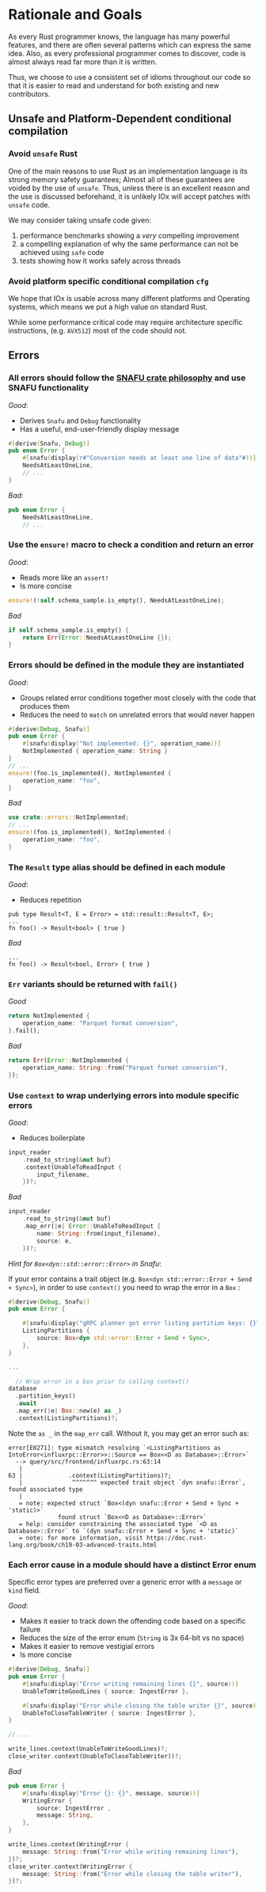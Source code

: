 # Rationale and Goals
As every Rust programmer knows, the language has many powerful features, and there are often several patterns which can express the same idea. Also, as every professional programmer comes to discover, code is almost always read far more than it is written.

Thus, we choose to use a consistent set of idioms throughout our code so that it is easier to read and understand for both existing and new contributors.


## Unsafe and Platform-Dependent conditional compilation

### Avoid `unsafe` Rust

One of the main reasons to use Rust as an implementation language is
its strong memory safety guarantees; Almost all of these guarantees
are voided by the use of `unsafe`. Thus, unless there is an excellent
reason and the use is discussed beforehand, it is unlikely IOx will
accept patches with `unsafe` code.

We may consider taking unsafe code given:

1. performance benchmarks showing a *very* compelling improvement
2. a compelling explanation of why the same performance can not be achieved using `safe` code
2. tests showing how it works safely across threads

### Avoid platform specific conditional compilation `cfg`

We hope that IOx is usable across many different platforms and
Operating systems, which means we put a high value on standard Rust.

While some performance critical code may require architecture specific
instructions, (e.g. `AVX512`) most of the code should not.


## Errors

### All errors should follow the [SNAFU crate philosophy](https://docs.rs/snafu/0.6.8/snafu/guide/philosophy/index.html) and use SNAFU functionality

*Good*:

* Derives `Snafu` and `Debug` functionality
* Has a useful, end-user-friendly display message

```rust
#[derive(Snafu, Debug)]
pub enum Error {
    #[snafu(display(r#"Conversion needs at least one line of data"#))]
    NeedsAtLeastOneLine,
    // ...
}
```

*Bad*:
```rust
pub enum Error {
    NeedsAtLeastOneLine,
    // ...
```



### Use the `ensure!` macro to check a condition and return an error

*Good*:

* Reads more like an `assert!`
* Is more concise
```rust
ensure!(!self.schema_sample.is_empty(), NeedsAtLeastOneLine);
```

*Bad*
```rust
if self.schema_sample.is_empty() {
    return Err(Error::NeedsAtLeastOneLine {});
}
```


### Errors should be defined in the module they are instantiated



*Good*:

* Groups related error conditions together most closely with the code that produces them
* Reduces the need to `match` on unrelated errors that would never happen

```rust
#[derive(Debug, Snafu)]
pub enum Error {
    #[snafu(display("Not implemented: {}", operation_name))]
    NotImplemented { operation_name: String }
}
// ...
ensure!(foo.is_implemented(), NotImplemented {
    operation_name: "foo",
}
```

*Bad*
```rust
use crate::errors::NotImplemented;
// ...
ensure!(foo.is_implemented(), NotImplemented {
    operation_name: "foo",
}
```

### The `Result` type alias should be defined in each module

*Good*:

* Reduces repetition
```
pub type Result<T, E = Error> = std::result::Result<T, E>;
...
fn foo() -> Result<bool> { true }
```

*Bad*
```
...
fn foo() -> Result<bool, Error> { true }
```



### `Err` variants should be returned with `fail()`

*Good*
```rust
return NotImplemented {
    operation_name: "Parquet format conversion",
}.fail();
```

*Bad*
```rust
return Err(Error::NotImplemented {
    operation_name: String::from("Parquet format conversion"),
});
```


### Use `context` to wrap underlying errors into module specific errors

*Good*:

* Reduces boilerplate

```rust
input_reader
    .read_to_string(&mut buf)
    .context(UnableToReadInput {
        input_filename,
    })?;
```

*Bad*

```rust
input_reader
    .read_to_string(&mut buf)
    .map_err(|e| Error::UnableToReadInput {
        name: String::from(input_filename),
        source: e,
    })?;
```

*Hint for `Box<dyn::std::error::Error>` in Snafu*:

If your error contains a trait object (e.g. `Box<dyn std::error::Error + Send + Sync>`), in order to use  `context()` you need to wrap the error in a `Box` :

```rust
#[derive(Debug, Snafu)]
pub enum Error {

    #[snafu(display("gRPC planner got error listing partition keys: {}", source))]
    ListingPartitions {
        source: Box<dyn std::error::Error + Send + Sync>,
    },
}

...

  // Wrap error in a box prior to calling context()
database
  .partition_keys()
  .await
  .map_err(|e| Box::new(e) as _)
  .context(ListingPartitions)?;

```

Note the `as _` in the `map_err` call. Without it, you may get an error such as:

```
error[E0271]: type mismatch resolving `<ListingPartitions as IntoError<influxrpc::Error>>::Source == Box<<D as Database>::Error>`
  --> query/src/frontend/influxrpc.rs:63:14
   |
63 |             .context(ListingPartitions)?;
   |              ^^^^^^^ expected trait object `dyn snafu::Error`, found associated type
   |
   = note: expected struct `Box<(dyn snafu::Error + Send + Sync + 'static)>`
              found struct `Box<<D as Database>::Error>`
   = help: consider constraining the associated type `<D as Database>::Error` to `(dyn snafu::Error + Send + Sync + 'static)`
   = note: for more information, visit https://doc.rust-lang.org/book/ch19-03-advanced-traits.html
```


### Each error cause in a module should have a distinct Error enum

Specific error types are preferred over a generic error with a `message` or `kind` field.

*Good*:

- Makes it easier to track down the offending code based on a specific failure
- Reduces the size of the error enum (`String` is 3x 64-bit vs no space)
- Makes it easier to remove vestigial errors
- Is more concise

```rust
#[derive(Debug, Snafu)]
pub enum Error {
    #[snafu(display("Error writing remaining lines {}", source))]
    UnableToWriteGoodLines { source: IngestError },

    #[snafu(display("Error while closing the table writer {}", source))]
    UnableToCloseTableWriter { source: IngestError },
}

// ...

write_lines.context(UnableToWriteGoodLines)?;
close_writer.context(UnableToCloseTableWriter))?;
```


*Bad*

```rust
pub enum Error {
    #[snafu(display("Error {}: {}", message, source))]
    WritingError {
        source: IngestError ,
        message: String,
    },
}

write_lines.context(WritingError {
    message: String::from("Error while writing remaining lines"),
})?;
close_writer.context(WritingError {
    message: String::from("Error while closing the table writer"),
})?;
```

